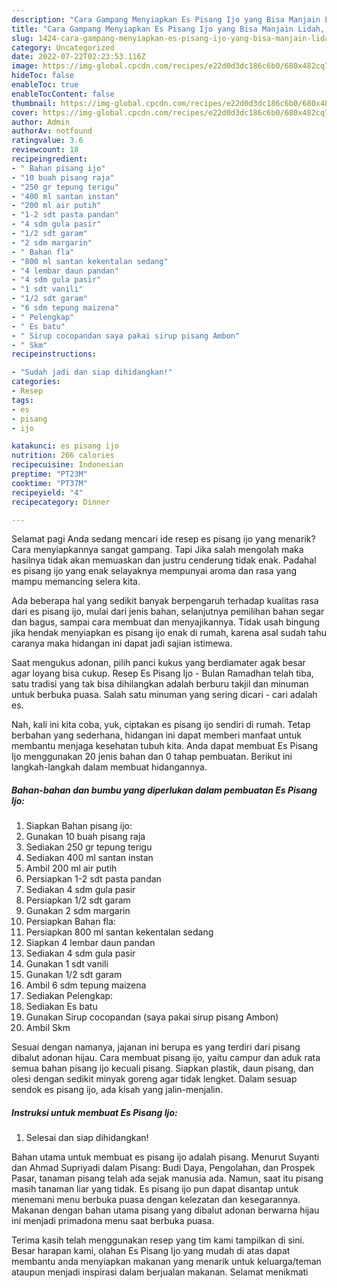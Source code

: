 ```yaml
---
description: "Cara Gampang Menyiapkan Es Pisang Ijo yang Bisa Manjain Lidah, Buat Buka Puasa Bikin Ngiler"
title: "Cara Gampang Menyiapkan Es Pisang Ijo yang Bisa Manjain Lidah, Buat Buka Puasa Bikin Ngiler"
slug: 1424-cara-gampang-menyiapkan-es-pisang-ijo-yang-bisa-manjain-lidah-buat-buka-puasa-bikin-ngiler
category: Uncategorized
date: 2022-07-22T02:23:53.116Z
image: https://img-global.cpcdn.com/recipes/e22d0d3dc186c6b0/680x482cq70/es-pisang-ijo-foto-resep-utama.jpg
hideToc: false
enableToc: true
enableTocContent: false
thumbnail: https://img-global.cpcdn.com/recipes/e22d0d3dc186c6b0/680x482cq70/es-pisang-ijo-foto-resep-utama.jpg
cover: https://img-global.cpcdn.com/recipes/e22d0d3dc186c6b0/680x482cq70/es-pisang-ijo-foto-resep-utama.jpg
author: Admin
authorAv: notfound
ratingvalue: 3.6
reviewcount: 18
recipeingredient:
- " Bahan pisang ijo"
- "10 buah pisang raja"
- "250 gr tepung terigu"
- "400 ml santan instan"
- "200 ml air putih"
- "1-2 sdt pasta pandan"
- "4 sdm gula pasir"
- "1/2 sdt garam"
- "2 sdm margarin"
- " Bahan fla"
- "800 ml santan kekentalan sedang"
- "4 lembar daun pandan"
- "4 sdm gula pasir"
- "1 sdt vanili"
- "1/2 sdt garam"
- "6 sdm tepung maizena"
- " Pelengkap"
- " Es batu"
- " Sirup cocopandan saya pakai sirup pisang Ambon"
- " Skm"
recipeinstructions:

- "Sudah jadi dan siap dihidangkan!"
categories:
- Resep
tags:
- es
- pisang
- ijo

katakunci: es pisang ijo 
nutrition: 266 calories
recipecuisine: Indonesian
preptime: "PT23M"
cooktime: "PT37M"
recipeyield: "4"
recipecategory: Dinner

---
```



Selamat pagi Anda sedang mencari ide resep es pisang ijo yang menarik? Cara menyiapkannya sangat gampang. Tapi Jika salah mengolah maka hasilnya tidak akan memuaskan dan justru cenderung tidak enak. Padahal es pisang ijo yang enak selayaknya mempunyai aroma dan rasa yang mampu memancing selera kita.


Ada beberapa hal yang sedikit banyak berpengaruh terhadap kualitas rasa dari es pisang ijo, mulai dari jenis bahan, selanjutnya pemilihan bahan segar dan bagus, sampai cara membuat dan menyajikannya. Tidak usah bingung jika hendak menyiapkan es pisang ijo enak di rumah, karena asal sudah tahu caranya maka hidangan ini dapat jadi sajian istimewa.

Saat mengukus adonan, pilih panci kukus yang berdiamater agak besar agar loyang bisa cukup. Resep Es Pisang Ijo - Bulan Ramadhan telah tiba, satu tradisi yang tak bisa dihilangkan adalah berburu takjil dan minuman untuk berbuka puasa. Salah satu minuman yang sering dicari - cari adalah es.


Nah, kali ini kita coba, yuk, ciptakan es pisang ijo sendiri di rumah. Tetap berbahan yang sederhana, hidangan ini dapat memberi manfaat untuk membantu menjaga kesehatan tubuh kita. Anda dapat membuat Es Pisang Ijo menggunakan 20 jenis bahan dan 0 tahap pembuatan. Berikut ini langkah-langkah dalam membuat hidangannya.

<!--inarticleads1-->

##### Bahan-bahan dan bumbu yang diperlukan dalam pembuatan Es Pisang Ijo:

1. Siapkan  Bahan pisang ijo:
1. Gunakan 10 buah pisang raja
1. Sediakan 250 gr tepung terigu
1. Sediakan 400 ml santan instan
1. Ambil 200 ml air putih
1. Persiapkan 1-2 sdt pasta pandan
1. Sediakan 4 sdm gula pasir
1. Persiapkan 1/2 sdt garam
1. Gunakan 2 sdm margarin
1. Persiapkan  Bahan fla:
1. Persiapkan 800 ml santan kekentalan sedang
1. Siapkan 4 lembar daun pandan
1. Sediakan 4 sdm gula pasir
1. Gunakan 1 sdt vanili
1. Gunakan 1/2 sdt garam
1. Ambil 6 sdm tepung maizena
1. Sediakan  Pelengkap:
1. Sediakan  Es batu
1. Gunakan  Sirup cocopandan (saya pakai sirup pisang Ambon)
1. Ambil  Skm


Sesuai dengan namanya, jajanan ini berupa es yang terdiri dari pisang dibalut adonan hijau. Cara membuat pisang ijo, yaitu campur dan aduk rata semua bahan pisang ijo kecuali pisang. Siapkan plastik, daun pisang, dan olesi dengan sedikit minyak goreng agar tidak lengket. Dalam sesuap sendok es pisang ijo, ada kisah yang jalin-menjalin. 

<!--inarticleads2-->

##### Instruksi untuk membuat Es Pisang Ijo:


1. Selesai dan siap dihidangkan!

Bahan utama untuk membuat es pisang ijo adalah pisang. Menurut Suyanti dan Ahmad Supriyadi dalam Pisang: Budi Daya, Pengolahan, dan Prospek Pasar, tanaman pisang telah ada sejak manusia ada. Namun, saat itu pisang masih tanaman liar yang tidak. Es pisang ijo pun dapat disantap untuk menemani menu berbuka puasa dengan kelezatan dan kesegarannya. Makanan dengan bahan utama pisang yang dibalut adonan berwarna hijau ini menjadi primadona menu saat berbuka puasa. 

Terima kasih telah menggunakan resep yang tim kami tampilkan di sini. Besar harapan kami, olahan Es Pisang Ijo yang mudah di atas dapat membantu anda menyiapkan makanan yang menarik untuk keluarga/teman ataupun menjadi inspirasi dalam berjualan makanan. Selamat menikmati
